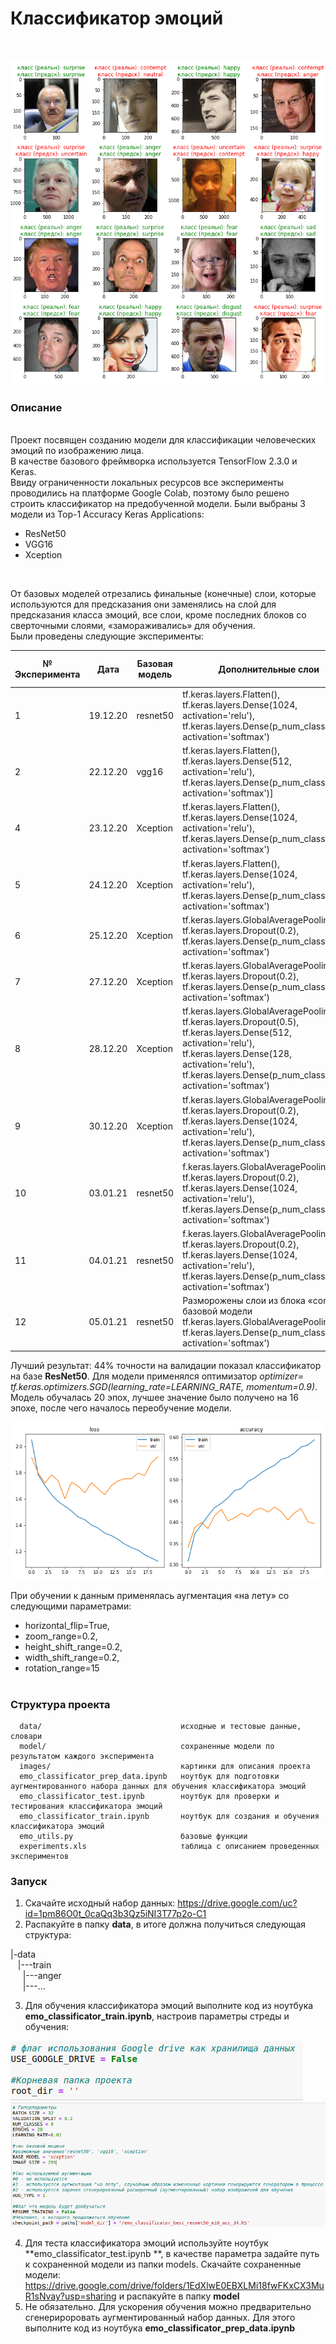 # Классификатор эмоций
<br>

![alt text](images/logo.png)

### Описание
<br>
Проект посвящен созданию модели для классификации человеческих эмоций по изображению лица.<br>
В качестве базового фреймворка используется TensorFlow 2.3.0 и Keras.<br>
Ввиду ограниченности локальных ресурсов все эксперименты проводились на платформе Google Colab, поэтому было решено строить классификатор на предобученной модели. Были выбраны 3 модели из Top-1 Accuracy Keras Applications:
  
* ResNet50
* VGG16
* Xception
<br>

От базовых моделей отрезались финальные (конечные) слои, которые используются для предсказания они заменялись на слой для предсказания класса эмоций, все слои, кроме последних блоков со сверточными слоями, «замораживались» для обучения.<br>
Были проведены следующие эксперименты:<br>


| **№ Эксперимента** | **Дата** | **Базовая модель** | **Дополнительные слои**                                                                                                                                                                                                                        | **Оптимизатор**                                            | **Loss**                    | **Аугментация** | **Количество эпох** | **Точность на валидации** |
| ------------------ | -------- | ------------------ | ---------------------------------------------------------------------------------------------------------------------------------------------------------------------------------------------------------------------------------------------- | ---------------------------------------------------------- | --------------------------- | ---------------: | -------------------: | -------------------------: |
| 1                  | 19.12.20 | resnet50           | tf.keras.layers.Flatten(),<br>tf.keras.layers.Dense(1024, activation='relu'), tf.keras.layers.Dense(p\_num\_classes, activation='softmax')                                                                                                     | tf.keras.optimizers.SGD(learning\_rate=0.01, momentum=0.9) | 'categorical\_crossentropy' | нет             | 10                  | 34                        |
| 2                  | 22.12.20 | vgg16              | tf.keras.layers.Flatten(),<br>tf.keras.layers.Dense(512, activation='relu'),<br>tf.keras.layers.Dense(p\_num\_classes, activation='softmax')\]                                                                                                 | tf.keras.optimizers.SGD(learning\_rate=0.01, momentum=0.9) | 'categorical\_crossentropy' | нет             | 10                  | 14                        |
| 4                  | 23.12.20 | Xception           | tf.keras.layers.Flatten(),<br>tf.keras.layers.Dense(1024, activation='relu'), tf.keras.layers.Dense(p\_num\_classes, activation='softmax')                                                                                                     | tf.keras.optimizers.SGD(learning\_rate=0.01, momentum=0.9) | 'categorical\_crossentropy' | нет             | 10                  | 34                        |
| 5                  | 24.12.20 | Xception           | tf.keras.layers.Flatten(),<br>tf.keras.layers.Dense(1024, activation='relu'), tf.keras.layers.Dense(p\_num\_classes, activation='softmax')                                                                                                     | tf.keras.optimizers.SGD(learning\_rate=0.01, momentum=0.9) | 'categorical\_crossentropy' | да              | 10                  | 32                        |
| 6                  | 25.12.20 | Xception           | tf.keras.layers.GlobalAveragePooling2D(),<br>tf.keras.layers.Dropout(0.2),<br>tf.keras.layers.Dense(p\_num\_classes, activation='softmax')                                                                                                     | tf.keras.optimizers.Adam(learning\_rate=0.001)             | 'categorical\_crossentropy' | да              | 10                  | 31                        |
| 7                  | 27.12.20 | Xception           | tf.keras.layers.GlobalAveragePooling2D(),<br>tf.keras.layers.Dropout(0.2),<br>tf.keras.layers.Dense(p\_num\_classes, activation='softmax')                                                                                                     | tf.keras.optimizers.Adam(learning\_rate=0.001)             | 'categorical\_crossentropy' | да              | 15                  | 31                        |
| 8                  | 28.12.20 | Xception           | tf.keras.layers.GlobalAveragePooling2D(),<br>tf.keras.layers.Dropout(0.5),<br>tf.keras.layers.Dense(512, activation='relu'),<br>tf.keras.layers.Dense(128, activation='relu'),<br>tf.keras.layers.Dense(p\_num\_classes, activation='softmax') | tf.keras.optimizers.Adam(learning\_rate=0.01)              | 'categorical\_crossentropy' | да              | 17                  | 26                        |
| 9                  | 30.12.20 | Xception           | tf.keras.layers.GlobalAveragePooling2D(),<br>tf.keras.layers.Dropout(0.2),<br>tf.keras.layers.Dense(1024, activation='relu'),<br>tf.keras.layers.Dense(p\_num\_classes, activation='softmax')                                                  | tf.keras.optimizers.SGD(learning\_rate=0.01, momentum=0.9) | 'categorical\_crossentropy' | да              | 20                  | 34                        |
| 10                 | 03.01.21 | resnet50           | f.keras.layers.GlobalAveragePooling2D(),<br>tf.keras.layers.Dropout(0.2),<br>tf.keras.layers.Dense(1024, activation='relu'),<br>tf.keras.layers.Dense(p\_num\_classes, activation='softmax')                                                   | tf.keras.optimizers.SGD(learning\_rate=0.01, momentum=0.9) | 'categorical\_crossentropy' | да              | 20                  | 33                        |
| 11                 | 04.01.21 | resnet50           | f.keras.layers.GlobalAveragePooling2D(),<br>tf.keras.layers.Dropout(0.2),<br>tf.keras.layers.Dense(1024, activation='relu'),<br>tf.keras.layers.Dense(p\_num\_classes, activation='softmax')                                                   | tf.keras.optimizers.SGD(learning\_rate=0.01, momentum=0.9) | 'categorical\_crossentropy' | да              | 40                  | 34                        |
| 12                 | 05.01.21 | resnet50           | Разморожены слои из блока «conv5» базовой модели<br>tf.keras.layers.GlobalAveragePooling2D(),<br>tf.keras.layers.Dense(p\_num\_classes, activation='softmax')                                                                                  | tf.keras.optimizers.SGD(learning\_rate=0.01, momentum=0.9) | 'categorical\_crossentropy' | да              | 20                  | 44                        |


Лучший результат: 44% точности на валидации показал классификатор на базе **ResNet50**. Для модели применялся оптимизатор *optimizer= tf.keras.optimizers.SGD(learning_rate=LEARNING_RATE, momentum=0.9)*.<br>
Модель обучалась 20 эпох, лучшее значение было получено на 16 эпохе, после чего началось переобучение модели. 

![alt text](model/emo_classificator_best_210105121553_resnet50_e20_aug1_acc44.png)

При обучении к данным применялась аугментация «на лету» со следующими параметрами:

* horizontal_flip=True,
* zoom_range=0.2,
* height_shift_range=0.2,
* width_shift_range=0.2,
* rotation_range=15
<br><br>

### Структура проекта

      data/                               исходные и тестовые данные, словари
      model/                              сохраненные модели по результатом каждого эксперимента
      images/                             картинки для описания проекта
      emo_classificator_prep_data.ipynb   ноутбук для подготовки аугментированного набора данных для обучения классификатора эмоций
      emo_classificator_test.ipynb        ноутбук для проверки и тестирования классификатора эмоций
      emo_classificator_train.ipynb       ноутбук для создания и обучения классификатора эмоций
      emo_utils.py                        базовые функции 
      experiments.xls                     таблица с описанием проведенных экспериментов 

### Запуск

1. Скачайте исходный набор данных: https://drive.google.com/uc?id=1pm86O0t_0caQq3b3Qz5iNI3T77p2o-C1
2. Распакуйте в папку **data**, в итоге должна получиться следующая структура:

|-data<br>
&nbsp;&nbsp;&nbsp;|---train<br>
&nbsp;&nbsp;&nbsp;&nbsp;&nbsp;|---anger<br>
&nbsp;&nbsp;&nbsp;&nbsp;&nbsp;|---...<br>

3. Для обучения классификатора эмоций выполните код из ноутбука **emo_classificator_train.ipynb**, настроив параметры стреды и обучения:

![alt text](images/google_param.png)
![alt text](images/train_params.png)

4. Для теста классификатора эмоций используйте ноутбук **emo_classificator_test.ipynb **,  в качестве параметра задайте путь к сохраненной модели из папки models. Скачайте сохраненные модели: https://drive.google.com/drive/folders/1EdXlwE0EBXLMi18fwFKxCX3MuR1sNvay?usp=sharing и распакуйте в папку **model**
5. Не обязательно. Для ускорения обучения можно предварительно сгенерироровать аугментированный набор данных. Для этого выполните код из ноутбука **emo_classificator_prep_data.ipynb**
